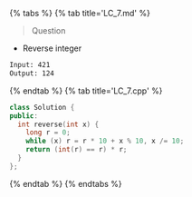 {% tabs %}
{% tab title='LC_7.md' %}

> Question

* Reverse integer

```txt
Input: 421
Output: 124
```

{% endtab %}
{% tab title='LC_7.cpp' %}

```cpp
class Solution {
public:
  int reverse(int x) {
    long r = 0;
    while (x) r = r * 10 + x % 10, x /= 10;
    return (int(r) == r) * r;
  }
};
```

{% endtab %}
{% endtabs %}
